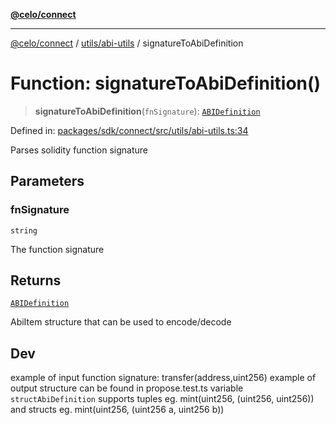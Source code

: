 [**@celo/connect**](../../../README.md)

***

[@celo/connect](../../../modules.md) / [utils/abi-utils](../README.md) / signatureToAbiDefinition

# Function: signatureToAbiDefinition()

> **signatureToAbiDefinition**(`fnSignature`): [`ABIDefinition`](../../../abi-types/interfaces/ABIDefinition.md)

Defined in: [packages/sdk/connect/src/utils/abi-utils.ts:34](https://github.com/celo-org/developer-tooling/blob/master/packages/sdk/connect/src/utils/abi-utils.ts#L34)

Parses solidity function signature

## Parameters

### fnSignature

`string`

The function signature

## Returns

[`ABIDefinition`](../../../abi-types/interfaces/ABIDefinition.md)

AbiItem structure that can be used to encode/decode

## Dev

example of input function signature: transfer(address,uint256)
example of output structure can be found in propose.test.ts variable `structAbiDefinition`
supports tuples eg. mint(uint256, (uint256, uint256))
and structs eg. mint(uint256, (uint256 a, uint256 b))
